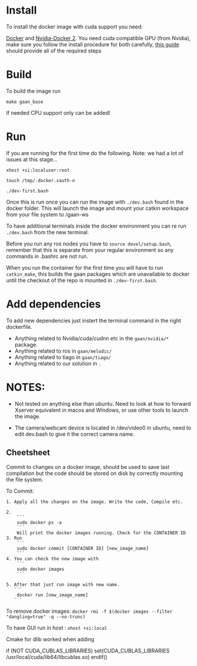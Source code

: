 # Install

To install the docker image with cuda support you need:

[Docker](https://www.docker.com/) and [Nvidia-Docker 2](https://github.com/NVIDIA/nvidia-docker). You need cuda compatible GPU (from Nvidia), make sure you follow the install procedure for both carefully, [this guide](https://docs.nvidia.com/datacenter/cloud-native/container-toolkit/install-guide.html#docker) should provide all of the required steps

# Build

To build the image run

```
make gaan_base
```

If needed CPU support only can be added!

# Run

If you are running for the first time do the following. Note: we had a lot of issues at this stage... 

```
xhost +si:localuser:root

touch /tmp/.docker.xauth-n

./dev-first.bash
```

Once this is run once you can run the image with  ```./dev.bash``` found in the docker folder.
This will launch the image and mount your catkin workspace from your file system to /gaan-ws

To have additional terminals inside the docker environment you can re run ```./dev.bash``` from the new terminal.

Before you run any ros nodes you have to ```source devel/setup.bash```, remember that this is separate from your regular environment so any commands in .bashrc are not run.

When you run the container for the first time you will have to run ```catkin_make```, this builds the gaan packages which are unavailable to docker until the checkout of the repo is mounted in ```./dev-first.bash```.

# Add dependencies

To add new dependencies just instert the terminal command in the right dockerfile.

 - Anything related to Nvidia/cuda/cudnn etc in the ```gaan/nvidia/*``` package.
 - Anything related to ros in ```gaan/melodic/```
 - Anything related to tiago in ```gaan/tiago/```
 - Anything related to our solution in ```.```

# NOTES:

 - Not tested on anything else than ubuntu. Need to look at how to forward Xserver equivalent in macos and Windows, or use other tools to launch the image.

 - The camera/webcam device is located in /dev/video0 in ubuntu, need to edit dev.bash to give it the correct camera name. 

## Cheetsheet

Commit to changes on a docker image, should be used to save last compilation but the code should be stored on disk by correctly mounting the file system.

To Commit:

    1. Apply all the changes on the image. Write the code, Compile etc.

    2.
        ```
        sudo docker ps -a
        ```
        Will print the docker images running. Check for the CONTAINER ID
    3. Run
        ```
        sudo docker commit [CONTAINER ID] [new_image_name]
        ```
    4. You can check the new image with
        ```
        sudo docker images
        ```

    5. After that just run image with new name.
       ```
        docker run [new_image_name]
       ```



To remove docker images:
    ```
     docker rmi -f $(docker images --filter "dangling=true" -q --no-trunc)  
    ```

To have GUI run in host :
    ```
    xhost +si:local
    ```

Cmake for dlib worked when adding

if (NOT CUDA_CUBLAS_LIBRARIES)
   set(CUDA_CUBLAS_LIBRARIES /usr/local/cuda/lib64/libcublas.so)
endif()
